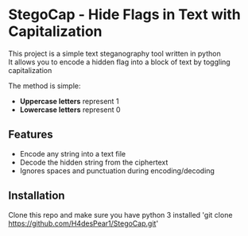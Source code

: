 # StegoCap - Hide Flags in Text with Capitalization
This project is a simple text steganography tool written in python  
It allows you to encode a hidden flag into a block of text by toggling capitalization  

The method is simple:
- **Uppercase letters** represent 1
- **Lowercase letters** represent 0

## Features
- Encode any string into a text file
- Decode the hidden string from the ciphertext
- Ignores spaces and punctuation during encoding/decoding

## Installation
Clone this repo and make sure you have python 3 installed
'git clone https://github.com/H4desPear1/StegoCap.git'
